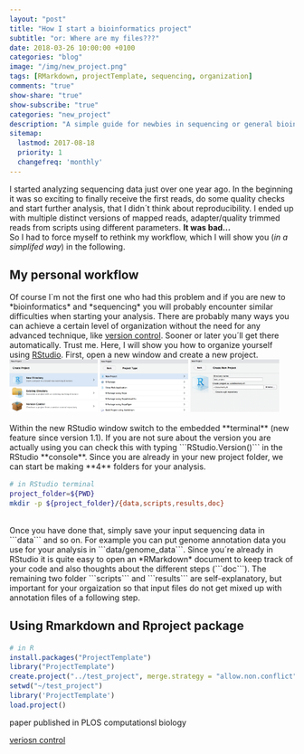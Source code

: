 ```yaml
---
layout: "post"
title: "How I start a bioinformatics project"
subtitle: "or: Where are my files???"
date: 2018-03-26 10:00:00 +0100
categories: "blog"
image: "/img/new_project.png"
tags: [RMarkdown, projectTemplate, sequencing, organization]
comments: "true"
show-share: "true"
show-subscribe: "true"
categories: "new_project"
description: "A simple guide for newbies in sequencing or general bioinformatics to do reproducible research"
sitemap: 
  lastmod: 2017-08-18
  priority: 1
  changefreq: 'monthly'
---
```


I started analyzing sequencing data just over one year ago. In the beginning it was so exciting to finally receive the first reads, do some quality checks and start further analysis, that I didn´t think about reproducibility. I ended up with multiple distinct versions of mapped reads, adapter/quality trimmed reads from scripts using different parameters. **It was bad...** <i class="em em-anguished"></i>   
So I had to force myself to rethink my workflow, which I will show you (*in a simplifed way*) in the following.  

<h2>My personal workflow</h2>  
Of course I`m not the first one who had this problem and if you are new to *bioinformatics* and *sequencing* you will probably encounter similar difficulties when starting your analysis. There are probably many ways you can achieve a certain level of organization without the need for any advanced technique, like <a target="_blank" href="https://git-scm.com/book/en/v2/Getting-Started-About-Version-Control">version control</a>. Sooner or later you´ll get there automatically. Trust me.   
Here, I will show you how to organize yourself using <a target = "_blank" href="https://www.rstudio.com">RStudio</a>.   
First, open a new window and create a new project.  
<br>
<div>
  <img src="/img/new_project_rproject1.png" style="width: 31%;"/>
  <img src="/img/new_project_rproject2.png" style="width: 31%;"/>
  <img src="/img/new_project_rproject3.png" style="width: 31%;"/>
</div>
<br>
Within the new RStudio window switch to the embedded **terminal** (new feature since version 1.1). If you are not sure about the version you are actually using you can check this with typing ```RStudio.Version()``` in the RStudio **console**.  
Since you are already in your new project folder, we can start be making **4** folders for your analysis.  

``` bash
# in RStudio terminal
project_folder=${PWD}
mkdir -p ${project_folder}/{data,scripts,results,doc}    
```
<br>  
Once you have done that, simply save your input sequencing data in ```data``` and so on. For example you can put genome annotation data you use for your analysis in ```data/genome_data```.  
Since you´re already in RStudio it is quite easy to open an *RMarkdown* document to keep track of your code and also thoughts about the different steps (```doc```). The remaining two folder ```scripts``` and ```results``` are self-explanatory, but important for your orgaization so that input files do not get mixed up with annotation files of a following step.   



<h2>Using Rmarkdown and Rproject package</h2>   


``` r
# in R
install.packages("ProjectTemplate")
library("ProjectTemplate")
create.project("../test_project", merge.strategy = "allow.non.conflict")
setwd("~/test_project")
library('ProjectTemplate')
load.project()
```


paper published in PLOS computationsl biology
<a target="_blank" href="http://journals.plos.org/ploscompbiol/article?id=10.1371/journal.pcbi.1000424">




veriosn control



<link href="https://afeld.github.io/emoji-css/emoji.css" rel="stylesheet">

